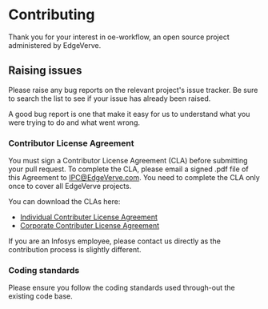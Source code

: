 # Contributing

Thank you for your interest in oe-workflow, an open source project administered by EdgeVerve.


## Raising issues

Please raise any bug reports on the relevant project's issue tracker. Be sure to
search the list to see if your issue has already been raised.

A good bug report is one that make it easy for us to understand what you were
trying to do and what went wrong.


### Contributor License Agreement

You must sign a Contributor License Agreement (CLA) before submitting your pull request. To complete the CLA, please email a signed .pdf file of this Agreement to IPC@EdgeVerve.com. You need to complete the CLA only once to cover all EdgeVerve projects.

You can download the CLAs here:
 - [Individual Contributer License Agreement](./INDIVIDUAL_CLA.md)
 - [Corporate Contributer License Agreement](./CORPORATE_CLA.md)
 
If you are an Infosys employee, please contact us directly as the contribution process is
slightly different.

### Coding standards

Please ensure you follow the coding standards used through-out the existing code base. 
